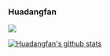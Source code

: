 ### Huadangfan

![](https://count.getloli.com/get/@huadangfan.github.readme?theme=gelbooru)

<!--
**Huadangfan/huadangfan** is a ✨ _special_ ✨ repository because its `README.md` (this file) appears on your GitHub profile.

Here are some ideas to get you started:

- 🔭 I’m currently working on ...
- 🌱 I’m currently learning ...
- 👯 I’m looking to collaborate on ...
- 🤔 I’m looking for help with ...
- 💬 Ask me about ...
- 📫 How to reach me: ...
- 😄 Pronouns: ...
- ⚡ Fun fact: ...
-->
[![Huadangfan's github stats](https://github-readme-stats.vercel.app/api?username=huadangfan&theme=tokyonight)](https://github.com/anuraghazra/github-readme-stats)
